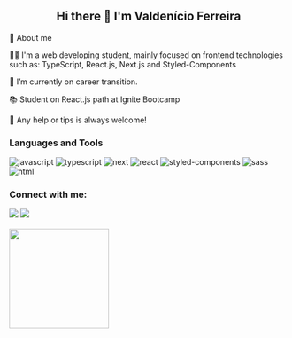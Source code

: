 <h2 align="center">Hi there 👋 I'm Valdenício Ferreira</h2>

<p>🚀 About me</p>
<p>👨‍💻 I'm a web developing student, mainly focused on frontend technologies such as: TypeScript, React.js, Next.js and Styled-Components</p>
<p>💼 I’m currently on career transition.</p>
<p>📚 Student on React.js path at Ignite Bootcamp</p>
<p>💬 Any help or tips is always welcome!</p>


### Languages and Tools

![javascript](https://img.shields.io/badge/JavaScript-323330?style=for-the-badge&logo=javascript&logoColor=F7DF1E)
![typescript](https://img.shields.io/badge/TypeScript-3178C6?style=for-the-badge&logo=typescript&logoColor=white)
![next](https://img.shields.io/badge/Next-000000?style=for-the-badge&logo=nextdotjs&logoColor=FFFFFF)
![react](https://img.shields.io/badge/React-20232A?style=for-the-badge&logo=react&logoColor=61DAFB)
![styled-components](https://img.shields.io/badge/styled_components-DB7093?style=for-the-badge&logo=styled-components&logoColor=white)
![sass](https://img.shields.io/badge/Sass-CF649A?style=for-the-badge&logo=sass&logoColor=white)
![html](https://img.shields.io/badge/HTML5-E34F26?style=for-the-badge&logo=html5&logoColor=white)

<h3 align="left">Connect with me:</h3>
<div>  
  <a href="https://www.linkedin.com/in/valdenicioferreira/" target="_blank"><img src="https://img.shields.io/badge/-LinkedIn-%230077B5?style=for-the-badge&logo=linkedin&logoColor=white" target="_blank"></a> 
 <a href = "mailto:valdenicio22@gmail.com"><img src="https://img.shields.io/badge/Gmail-D14836?style=for-the-badge&logo=gmail&logoColor=white" target="_blank"></a>
 </div>
<br>
<div>
  <a href="https://github.com/valdenicio22">
<!--   <img height="180em" src="https://github-readme-stats.vercel.app/api?username=valdenicio22&show_icons=true&theme=tokyonight&include_all_commits=true&count_private=true"/> -->
  <img height="180em" src="https://github-readme-stats.vercel.app/api/top-langs/?username=valdenicio22&layout=compact&langs_count=7&theme=tokyonight"/>
</div>
  </div>
  
<!-- ![Snake animation](https://github.com/valdenicio22/valdenicio22/blob/output/github-contribution-grid-snake.svg)
 -->
